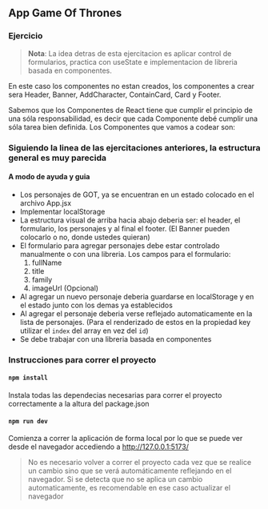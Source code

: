 ## App Game Of Thrones

### Ejercicio

> **Nota**: La idea detras de esta ejercitacion es aplicar control de formularios, practica con useState e implementacion de libreria basada en componentes.

En este caso los componentes no estan creados, los componentes a crear sera Header, Banner, AddCharacter, ContainCard, Card y Footer.

Sabemos que los Componentes de React tiene que cumplir el principio de una sóla responsabilidad, es decir que cada Componente debé cumplir una sóla tarea bien definida. Los Componentes que vamos a codear son:

### Siguiendo la linea de las ejercitaciones anteriores, la estructura general es muy parecida

#### A modo de ayuda y guia

- Los personajes de GOT, ya se encuentran en un estado colocado en el archivo App.jsx
- Implementar localStorage
- La estructura visual de arriba hacia abajo deberia ser: el header, el formulario, los personajes y al final el footer. (El Banner pueden colocarlo o no, donde ustedes quieran)
- El formulario para agregar personajes debe estar controlado manualmente o con una libreria. Los campos para el formulario:
  1. fullName
  2. title
  3. family
  4. imageUrl (Opcional)
- Al agregar un nuevo personaje deberia guardarse en localStorage y en el estado junto con los demas ya establecidos
- Al agregar el personaje deberia verse reflejado automaticamente en la lista de personajes. (Para el renderizado de estos en la propiedad key utilizar el `index` del array en vez del `id`)
- Se debe trabajar con una libreria basada en componentes

### Instrucciones para correr el proyecto

#### `npm install`

Instala todas las dependecias necesarias para correr el proyecto correctamente a la altura del package.json

#### `npm run dev`

Comienza a correr la aplicación de forma local por lo que se puede ver desde el navegador accediendo a
http://127.0.0.1:5173/

> No es necesario volver a correr el proyecto cada vez que se realice un cambio sino que se verá automáticamente reflejando en el navegador. Si se detecta que no se aplica un cambio automaticamente, es recomendable en ese caso actualizar el navegador

